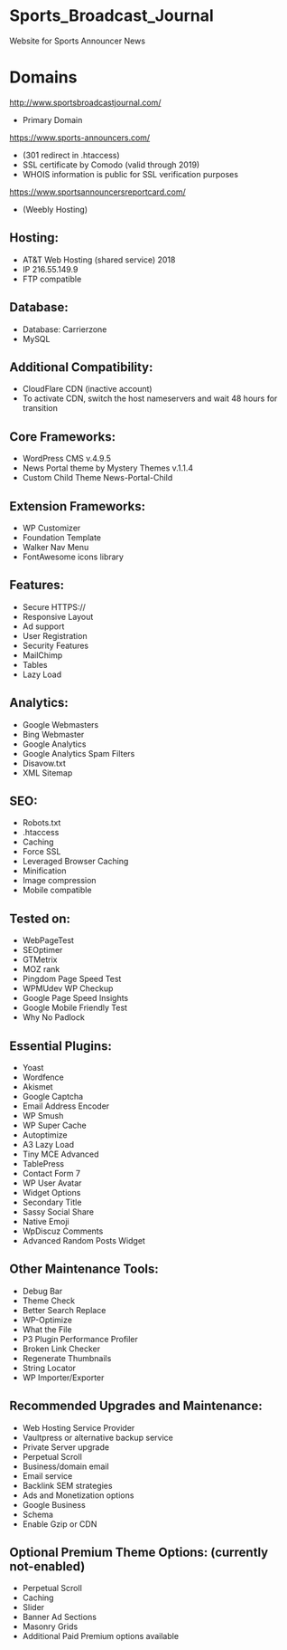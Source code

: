 # Sports_Broadcast_Journal
Website for Sports Announcer News

# Domains
http://www.sportsbroadcastjournal.com/
- Primary Domain

https://www.sports-announcers.com/ 
- (301 redirect in .htaccess)
- SSL certificate by Comodo (valid through 2019)
- WHOIS information is public for SSL verification purposes

https://www.sportsannouncersreportcard.com/
- (Weebly Hosting)

## Hosting:
- AT&T Web Hosting (shared service) 2018
- IP 216.55.149.9
- FTP compatible

## Database:
- Database: Carrierzone
- MySQL

## Additional Compatibility: 
- CloudFlare CDN (inactive account)
- To activate CDN, switch the host nameservers and wait 48 hours for transition

## Core Frameworks:
- WordPress CMS v.4.9.5
- News Portal theme by Mystery Themes v.1.1.4
- Custom Child Theme News-Portal-Child

## Extension Frameworks:
- WP Customizer
- Foundation Template
- Walker Nav Menu
- FontAwesome icons library

## Features:
- Secure HTTPS://
- Responsive Layout
- Ad support
- User Registration
- Security Features
- MailChimp
- Tables
- Lazy Load

## Analytics:
- Google Webmasters
- Bing Webmaster
- Google Analytics
- Google Analytics Spam Filters 
- Disavow.txt
- XML Sitemap

## SEO:
- Robots.txt
- .htaccess
- Caching
- Force SSL
- Leveraged Browser Caching
- Minification
- Image compression
- Mobile compatible

## Tested on:
- WebPageTest
- SEOptimer
- GTMetrix
- MOZ rank
- Pingdom Page Speed Test
- WPMUdev WP Checkup
- Google Page Speed Insights
- Google Mobile Friendly Test
- Why No Padlock

## Essential Plugins:
- Yoast
- Wordfence
- Akismet
- Google Captcha
- Email Address Encoder
- WP Smush
- WP Super Cache
- Autoptimize
- A3 Lazy Load
- Tiny MCE Advanced
- TablePress
- Contact Form 7
- WP User Avatar
- Widget Options
- Secondary Title
- Sassy Social Share
- Native Emoji
- WpDiscuz Comments
- Advanced Random Posts Widget

## Other Maintenance Tools:
- Debug Bar
- Theme Check
- Better Search Replace
- WP-Optimize
- What the File
- P3 Plugin Performance Profiler
- Broken Link Checker
- Regenerate Thumbnails
- String Locator
- WP Importer/Exporter

## Recommended Upgrades and Maintenance:
- Web Hosting Service Provider
- Vaultpress or alternative backup service
- Private Server upgrade
- Perpetual Scroll
- Business/domain email
- Email service
- Backlink SEM strategies
- Ads and Monetization options
- Google Business
- Schema
- Enable Gzip or CDN

## Optional Premium Theme Options: (currently not-enabled)
- Perpetual Scroll
- Caching
- Slider
- Banner Ad Sections
- Masonry Grids
- Additional Paid Premium options available
